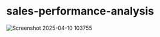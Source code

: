# sales-performance-analysis
![Screenshot 2025-04-10 103755](https://github.com/user-attachments/assets/10b18326-2caf-4475-98cd-061bde01d7f4)
